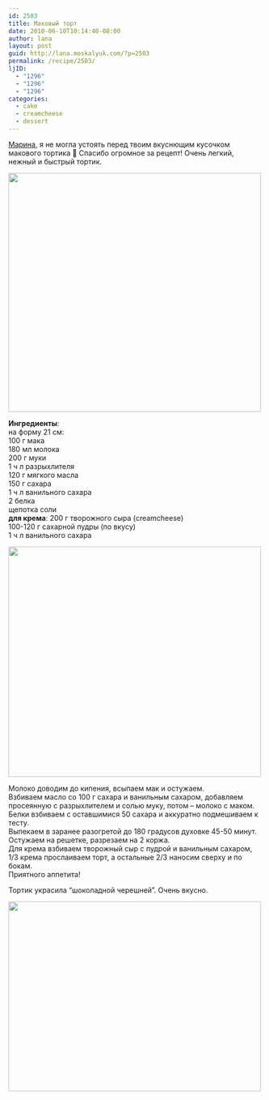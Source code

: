 ```yaml
---
id: 2503
title: Маковый торт
date: 2010-06-10T10:14:40-08:00
author: lana
layout: post
guid: http://lana.moskalyuk.com/?p=2503
permalink: /recipe/2503/
ljID:
  - "1296"
  - "1296"
  - "1296"
categories:
  - cake
  - creamcheese
  - dessert
---
```

[Марина](http://mimi-shka.livejournal.com/113802.html?view=5794442#t5794442), я не могла устоять перед твоим вкуснющим кусочком макового тортика 🙂 Спасибо огромное за рецепт! Очень легкий, нежный и быстрый тортик.

<img loading="lazy" class="alignnone" title="poppyseed cake" src="http://farm5.static.flickr.com/4006/4688016013_505f67c6cc.jpg" alt="" width="500" height="472" /> 

**Ингредиенты**:  
на форму 21 см:  
100 г мака  
180 мл молока  
200 г муки  
1 ч л разрыхлителя  
120 г мягкого масла  
150 г сахара  
1 ч л ванильного сахара  
2 белка  
щепотка соли  
**для крема**: 200 г творожного сыра (creamcheese)  
100-120 г сахарной пудры (по вкусу)  
1 ч л ванильного сахара

<img loading="lazy" class="alignnone" title="poppyseed cake" src="http://farm5.static.flickr.com/4049/4688651388_66ba02ed8d.jpg" alt="" width="500" height="455" /> 

Молоко доводим до кипения, всыпаем мак и остужаем.  
Взбиваем масло со 100 г сахара и ванильным сахаром, добавляем просеянную с разрыхлителем и солью муку, потом &#8211; молоко с маком.  
Белки взбиваем с оставшимися 50 сахара и аккуратно подмешиваем к тесту.  
Выпекаем в заранее разогретой до 180 градусов духовке 45-50 минут.  
Остужаем на решетке, разрезаем на 2 коржа.  
Для крема взбиваем творожный сыр с пудрой и ванильным сахаром, 1/3 крема прослаиваем торт, а остальные 2/3 наносим сверху и по бокам.  
Приятного аппетита!

Тортик украсила &#8220;шоколадной черешней&#8221;. Очень вкусно.

<img loading="lazy" class="alignnone" title="poppyseed cake" src="http://farm5.static.flickr.com/4021/4688658478_0e18de2505.jpg" alt="" width="500" height="375" />